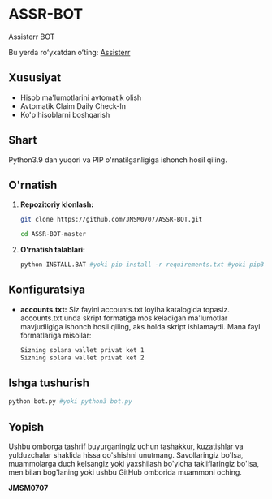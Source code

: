 # ASSR-BOT
Assisterr BOT

Bu yerda roʻyxatdan oʻting: [Assisterr](https://build.assisterr.ai/?ref=666492ecfdff3b44c679a38c)

## Xususiyat

  - Hisob ma'lumotlarini avtomatik olish
  - Avtomatik Claim Daily Check-In
  - Ko'p hisoblarni boshqarish

## Shart

Python3.9 dan yuqori va PIP o'rnatilganligiga ishonch hosil qiling.

## O'rnatish

1. **Repozitoriy klonlash:**
   ```bash
   git clone https://github.com/JMSM0707/ASSR-BOT.git
   ```
   ```bash
   cd ASSR-BOT-master
   ```

2. **O'rnatish talablari:**
   ```bash
   python INSTALL.BAT #yoki pip install -r requirements.txt #yoki pip3 install -r requirements.txt
   ```

## Konfiguratsiya

- **accounts.txt:** Siz faylni accounts.txt loyiha katalogida topasiz. accounts.txt unda skript formatiga mos keladigan ma'lumotlar mavjudligiga ishonch hosil qiling, aks holda skript ishlamaydi. Mana fayl formatlariga misollar:

  ```bash
  Sizning solana wallet privat ket 1
  Sizning solana wallet privat ket 2
  ```

## Ishga tushurish

```bash
python bot.py #yoki python3 bot.py
```

## Yopish

Ushbu omborga tashrif buyurganingiz uchun tashakkur, kuzatishlar va yulduzchalar shaklida hissa qo'shishni unutmang. Savollaringiz bo'lsa, muammolarga duch kelsangiz yoki yaxshilash bo'yicha takliflaringiz bo'lsa, men bilan bog'laning yoki ushbu GitHub omborida muammoni oching.

**JMSM0707**
